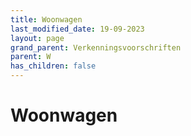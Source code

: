 ```yaml
---
title: Woonwagen
last_modified_date: 19-09-2023
layout: page
grand_parent: Verkenningsvoorschriften
parent: W
has_children: false
---
```


Woonwagen
=========

